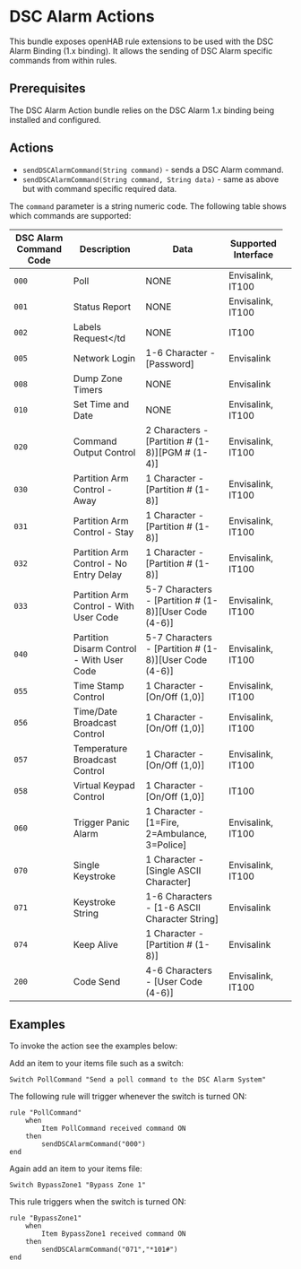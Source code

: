 # DSC Alarm Actions

This bundle exposes openHAB rule extensions to be used with the DSC Alarm Binding (1.x binding).  It allows the sending of DSC Alarm specific commands from within rules.

## Prerequisites

The DSC Alarm Action bundle relies on the DSC Alarm 1.x binding being installed and configured.

## Actions

* `sendDSCAlarmCommand(String command)` - sends a DSC Alarm command.
* `sendDSCAlarmCommand(String command, String data)` - same as above but with command specific required data.

The `command` parameter is a string numeric code.  The following table shows which commands are supported:

| DSC Alarm Command Code | Description | Data | Supported Interface |
|------------------------|-------------|------|---------------------|
| `000` | Poll | NONE | Envisalink, IT100 |
| `001` | Status Report | NONE | Envisalink, IT100 |
| `002` | Labels Request</td<td>NONE | IT100 |
| `005` | Network Login | 1-6 Character - [Password] | Envisalink |
| `008` | Dump Zone Timers | NONE | Envisalink |
| `010` | Set Time and Date | NONE | Envisalink, IT100 |
| `020` | Command Output Control | 2 Characters - [Partition # (1-8)][PGM # (1-4)] | Envisalink, IT100 |
| `030` | Partition Arm Control - Away | 1 Character - [Partition # (1-8)] | Envisalink, IT100 |
| `031` | Partition Arm Control - Stay | 1 Character - [Partition # (1-8)] | Envisalink, IT100 |
| `032` | Partition Arm Control - No Entry Delay | 1 Character - [Partition # (1-8)] | Envisalink, IT100 |
| `033` | Partition Arm Control - With User Code | 5-7 Characters - [Partition # (1-8)][User Code (4-6)] | Envisalink, IT100 |
| `040` | Partition Disarm Control - With User Code | 5-7 Characters - [Partition # (1-8)][User Code (4-6)] | Envisalink, IT100 |
| `055` | Time Stamp Control | 1 Character - [On/Off (1,0)] | Envisalink, IT100 |
| `056` | Time/Date Broadcast Control | 1 Character - [On/Off (1,0)] | Envisalink, IT100 |
| `057` | Temperature Broadcast Control | 1 Character - [On/Off (1,0)] | Envisalink, IT100 |
| `058` | Virtual Keypad Control | 1 Character - [On/Off (1,0)] | IT100 |
| `060` | Trigger Panic Alarm | 1 Character - [1=Fire, 2=Ambulance, 3=Police] | Envisalink, IT100 |
| `070` | Single Keystroke | 1 Character - [Single ASCII Character] | Envisalink, IT100 |
| `071` | Keystroke String | 1-6 Characters - [1-6 ASCII Character String] | Envisalink |
| `074` | Keep Alive | 1 Character - [Partition # (1-8)] | Envisalink |
| `200` | Code Send | 4-6 Characters - [User Code (4-6)] | Envisalink, IT100 |

## Examples

To invoke the action see the examples below:

Add an item to your items file such as a switch:

```
Switch PollCommand "Send a poll command to the DSC Alarm System"
```

The following rule will trigger whenever the switch is turned ON:

```
rule "PollCommand"
    when 
        Item PollCommand received command ON
    then
        sendDSCAlarmCommand("000")
end
```

Again add an item to your items file:

```
Switch BypassZone1 "Bypass Zone 1"
```

This rule triggers when the switch is turned ON:

```
rule "BypassZone1"
    when 
        Item BypassZone1 received command ON
    then
        sendDSCAlarmCommand("071","*101#")
end
```

